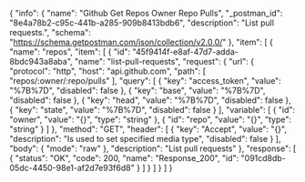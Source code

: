 {
  "info": {
    "name": "Github Get Repos Owner Repo Pulls",
    "_postman_id": "8e4a78b2-c95c-441b-a285-909b8413bdb6",
    "description": "List pull requests.",
    "schema": "https://schema.getpostman.com/json/collection/v2.0.0/"
  },
  "item": [
    {
      "name": "repos",
      "item": [
        {
          "id": "45f9414f-e8af-47d7-adda-8bdc943a8aba",
          "name": "list-pull-requests",
          "request": {
            "url": {
              "protocol": "http",
              "host": "api.github.com",
              "path": [
                "repos/:owner/:repo/pulls"
              ],
              "query": [
                {
                  "key": "access_token",
                  "value": "%7B%7D",
                  "disabled": false
                },
                {
                  "key": "base",
                  "value": "%7B%7D",
                  "disabled": false
                },
                {
                  "key": "head",
                  "value": "%7B%7D",
                  "disabled": false
                },
                {
                  "key": "state",
                  "value": "%7B%7D",
                  "disabled": false
                }
              ],
              "variable": [
                {
                  "id": "owner",
                  "value": "{}",
                  "type": "string"
                },
                {
                  "id": "repo",
                  "value": "{}",
                  "type": "string"
                }
              ]
            },
            "method": "GET",
            "header": [
              {
                "key": "Accept",
                "value": "{}",
                "description": "Is used to set specified media type",
                "disabled": false
              }
            ],
            "body": {
              "mode": "raw"
            },
            "description": "List pull requests"
          },
          "response": [
            {
              "status": "OK",
              "code": 200,
              "name": "Response_200",
              "id": "091cd8db-05dc-4450-98e1-af2d7e93f6d8"
            }
          ]
        }
      ]
    }
  ]
}